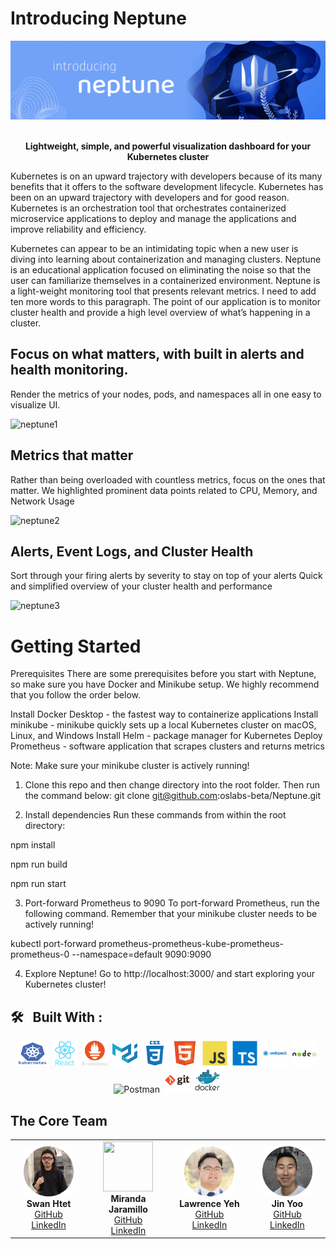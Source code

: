 # Introducing Neptune
<p>
<img src="https://github.com/MirandaJaramillo/githubImages/blob/main/images/centered_neptune.png" title="neptune" alt="neptune" />&nbsp;
<p> 
<p align="center">
   <strong>Lightweight, simple, and powerful visualization dashboard for your Kubernetes cluster</strong>


Kubernetes is on an upward trajectory with developers because of its many benefits that it offers to the software development lifecycle.
Kubernetes has been on an upward trajectory with developers and for good reason.
Kubernetes is an orchestration tool that orchestrates containerized microservice applications to deploy and manage the applications and improve reliability and efficiency. 

Kubernetes can appear to be an intimidating topic when a new user is diving into learning about containerization and managing clusters. Neptune is an educational application focused on eliminating the noise so that the user can familiarize themselves in a containerized environment. Neptune is a light-weight monitoring tool that presents relevant metrics. I need to add ten more words to this paragraph. The point of our application is to monitor cluster health and provide a high level overview of what’s happening in a cluster.

## Focus on what matters, with built in alerts and health monitoring.

Render the metrics of your nodes, pods, and namespaces all in one easy to visualize UI.

![neptune1](https://user-images.githubusercontent.com/96557317/180123940-4a9f50bc-a63e-45fd-904a-d3b346686138.gif)

## Metrics that matter

Rather than being overloaded with countless metrics, focus on the ones that matter. We highlighted prominent data points related to CPU, Memory, and Network Usage

![neptune2](https://user-images.githubusercontent.com/96557317/180123960-78356a62-17bd-495b-bac9-179a34449796.gif)

## Alerts, Event Logs, and Cluster Health

Sort through your firing alerts by severity to stay on top of your alerts
Quick and simplified overview of your cluster health and performance

![neptune3](https://user-images.githubusercontent.com/96557317/180123967-93d53f8c-aed1-4e67-8d96-963554b87f63.gif)

# Getting Started

Prerequisites
There are some prerequisites before you start with Neptune, so make sure you have Docker and Minikube setup. We highly recommend that you follow the order below.

Install Docker Desktop - the fastest way to containerize applications
Install minikube - minikube quickly sets up a local Kubernetes cluster on macOS, Linux, and Windows
Install Helm - package manager for Kubernetes
Deploy Prometheus - software application that scrapes clusters and returns metrics

Note: Make sure your minikube cluster is actively running!

1. Clone this repo and then change directory into the root folder. Then run the command below:
   git clone git@github.com:oslabs-beta/Neptune.git

2. Install dependencies
   Run these commands from within the root directory:

npm install

npm run build

npm run start

3. Port-forward Prometheus to 9090
   To port-forward Prometheus, run the following command. Remember that your minikube cluster needs to be actively running!

kubectl port-forward prometheus-prometheus-kube-prometheus-prometheus-0 --namespace=default 9090:9090

4. Explore Neptune!
   Go to http://localhost:3000/ and start exploring your Kubernetes cluster!

## 🛠 &nbsp; Built With :

<p align="center">
<img src="https://github.com/devicons/devicon/blob/master/icons/kubernetes/kubernetes-plain-wordmark.svg" title="Kubernetes" alt="Kubernetes" width="50" height="40"/>&nbsp;
<img src="https://github.com/devicons/devicon/blob/master/icons/react/react-original-wordmark.svg" title="React" alt="React" width="40" height="40"/>&nbsp;
<img src="https://github.com/devicons/devicon/blob/master/icons/prometheus/prometheus-original-wordmark.svg" title="Prometheus" alt="Prometheus" width="40" height="40"/>&nbsp;
<img src="https://github.com/devicons/devicon/blob/master/icons/materialui/materialui-original.svg" title="Material UI" alt="Material UI" width="40" height="40"/>&nbsp;
<img src="https://github.com/devicons/devicon/blob/master/icons/css3/css3-plain-wordmark.svg"  title="CSS3" alt="CSS" width="40" height="40"/>&nbsp;
<img src="https://github.com/devicons/devicon/blob/master/icons/html5/html5-original.svg" title="HTML5" alt="HTML" width="40" height="40"/>&nbsp;
<img src="https://github.com/devicons/devicon/blob/master/icons/javascript/javascript-original.svg" title="JavaScript" alt="JavaScript" width="40" height="40"/>&nbsp;
<img src="https://github.com/devicons/devicon/blob/master/icons/typescript/typescript-original.svg" title="Typescript" **alt="Typescript" width="40" height="40"/>&nbsp;
<img src="https://github.com/devicons/devicon/blob/master/icons/webpack/webpack-original-wordmark.svg" title="Webpack"  alt="Webpack" width="40" height="40"/>&nbsp;
<img src="https://github.com/devicons/devicon/blob/master/icons/nodejs/nodejs-original-wordmark.svg" title="NodeJS" alt="NodeJS" width="40" height="40"/>&nbsp;
<img src="https://www.vectorlogo.zone/logos/getpostman/getpostman-icon.svg" title="Postman"  alt="Postman" width="40" height="40"/>&nbsp;
<img src="https://github.com/devicons/devicon/blob/master/icons/git/git-original-wordmark.svg" title="Git" **alt="Git" width="40" height="40"/>&nbsp;
<img src="https://github.com/devicons/devicon/blob/master/icons/docker/docker-original-wordmark.svg" title="Docker" **alt="Git" width="40" height="40"/>&nbsp;

</p>




## The Core Team
<table align="center"><tbody><tr>
  <td align="center" width="150">
    <img src="https://github.com/MirandaJaramillo/githubImages/blob/main/images/SwanHtet.png" style="height: 5rem; width: 5rem;" />
    <br/>
    <strong>Swan Htet</strong>
    <br/>
    <a href="https://github.com/swanhtethtetswan">GitHub</a>
    <br/>
    <a href="https://www.linkedin.com/in/swan-htet-htet-swan/">LinkedIn</a>
  </td>
  <td align="center" width="150">
    <img src="https://github.com/MirandaJaramillo/githubImages/blob/main/images/Miranda-Headshot2022%20circle.png" style="height: 5rem; width: 5rem;" />
    <br/>
    <strong>Miranda Jaramillo</strong>
    <br/>
    <a href="https://github.com/mirandajaramillo">GitHub</a>
    <br/>
    <a href="https://www.linkedin.com/in/miranda-jaramillo/">LinkedIn</a>
  </td>
  <td align="center" width="150">
    <img src="https://github.com/MirandaJaramillo/githubImages/blob/main/images/LawrenceYeh.png" style="height: 5rem; width: 5rem;" />
    <br/>
    <strong>Lawrence Yeh</strong>
    <br/>
    <a href="https://github.com/lawyeh">GitHub</a>
    <br/>
    <a href="https://www.linkedin.com/in/lawyeh/">LinkedIn</a>
  </td>
  <td align="center" width="150">
    <img src="https://github.com/MirandaJaramillo/githubImages/blob/main/images/JinYoo.png" style="height: 5rem; width: 5rem;" />
    <br/>
    <strong>Jin Yoo</strong>
    <br/>
    <a href="https://github.com/iyoojin">GitHub</a>
    <br/>
    <a href="https://www.linkedin.com/in/iyoojin/">LinkedIn</a>
  </td>
</tr></tbody></table>
